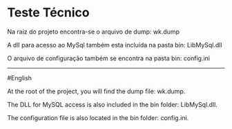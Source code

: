 # Teste Técnico
Na raiz do projeto encontra-se o arquivo de dump: wk.dump
 
A dll para acesso ao MySql também esta incluída na pasta bin: LibMySql.dll

O arquivo de configuração também se encontra na pasta bin: config.ini

---------------------------------------------------------------------------------

#English

At the root of the project, you will find the dump file: wk.dump. 

The DLL for MySQL access is also included in the bin folder: LibMySql.dll. 

The configuration file is also located in the bin folder: config.ini.




